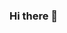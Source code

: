 ### Hi there 👋

<!--
ParkeAPP es una aplicación de escritorio, creada para llevar el control de las entradas y salidas de vehículos a un parqueadero. 
Se desea cubrir la necesidad de los establecimientos que ofrecen el servicio de parqueo, para que además del control de ingresos 
y salidas, conozcan la disponibilidad real de espacios para ele parqueo. Es una aplicación desarrollada desde cero en Python, 
con Front-end ensamblado en PyQT6 y PySide2, que incorpora librerías compatibles con Windows.

Definición de funcionalidades
El proyecto incorpora las siguientes funcionalidades:
● Ingreso por usuario y contraseña, configurable desde código.
● Ingreso de vehículo Moto, de alto y bajo cilindraje, con el fin de separar los espacios para cada tipo, teniendo en cuenta el cuidado y responsabilidad de supervisión en motocicletas de alto costo comercial.
● Ingreso de vehículo Auto, de tipo Camioneta, Clásico y Deportivo, con el fin de establecer diferentes tarifas a cada uno, según su tipo, y llevar control de cada tipo.
● Ver autos mediante lista desplegable, donde se visualizan todos los vehículos activos, o que están siendo almacenados en el parqueadero.
● Información en tiempo real de ocupación de lugares en parqueaderos.
Requisitos del sistema:
● Sistema operativo: Windows 10 (64 Bits)
Memoria RAM: 2 GB o superior.
Espacio en Disco: 50Mb o superior.
No requiere instalación, carpeta con archivo portable.

USUARIOS REGISTRADOS EN LA APP

Usuarios       | Contraseña

admin          | 12345 
Inyer          | medina
Juanda         | 56789
Felipe         | poo  
-->
